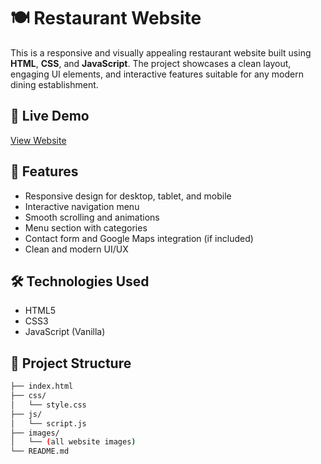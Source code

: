 # 🍽️ Restaurant Website

This is a responsive and visually appealing restaurant website built using **HTML**, **CSS**, and **JavaScript**. The project showcases a clean layout, engaging UI elements, and interactive features suitable for any modern dining establishment.

## 🚀 Live Demo
[View Website](https://github.com/subairnifras/restaurant-website-project-1/blob/791183d100d86b5b9fb4382631587976f3b75c7b/Screenshot%202025-07-27%20000021.png)  

## 📸 Features

- Responsive design for desktop, tablet, and mobile
- Interactive navigation menu
- Smooth scrolling and animations
- Menu section with categories
- Contact form and Google Maps integration (if included)
- Clean and modern UI/UX

## 🛠️ Technologies Used

- HTML5
- CSS3
- JavaScript (Vanilla)

## 📁 Project Structure

```bash
├── index.html
├── css/
│   └── style.css
├── js/
│   └── script.js
├── images/
│   └── (all website images)
└── README.md
